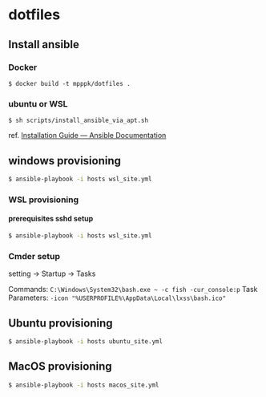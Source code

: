 # dotfiles

## Install ansible
### Docker

```shell
$ docker build -t mpppk/dotfiles .
```

### ubuntu or WSL

```
$ sh scripts/install_ansible_via_apt.sh
```

ref. [Installation Guide — Ansible Documentation](http://docs.ansible.com/ansible/latest/installation_guide/intro_installation.html#latest-releases-via-apt-ubuntu)

## windows provisioning

```sh
$ ansible-playbook -i hosts wsl_site.yml
```

### WSL provisioning

#### prerequisites sshd setup

```sh
$ ansible-playbook -i hosts wsl_site.yml
```

### Cmder setup
setting -> Startup -> Tasks

Commands: `C:\Windows\System32\bash.exe ~ -c fish -cur_console:p`
Task Parameters: `-icon "%USERPROFILE%\AppData\Local\lxss\bash.ico"`

## Ubuntu provisioning

```sh
$ ansible-playbook -i hosts ubuntu_site.yml
```

## MacOS provisioning

```sh
$ ansible-playbook -i hosts macos_site.yml
```
